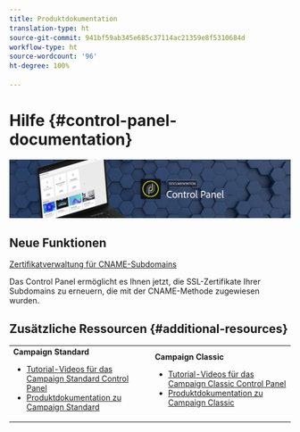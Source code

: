 ```yaml
---
title: Produktdokumentation
translation-type: ht
source-git-commit: 941bf59ab345e685c37114ac21359e8f5310684d
workflow-type: ht
source-wordcount: '96'
ht-degree: 100%

---
```



# Hilfe {#control-panel-documentation}

![](assets/do-not-localize/banner.png)

## Neue Funktionen

[Zertifikatverwaltung für CNAME-Subdomains](subdomains-certificates/using/renewing-subdomain-certificate.md)

Das Control Panel ermöglicht es Ihnen jetzt, die SSL-Zertifikate Ihrer Subdomains zu erneuern, die mit der CNAME-Methode zugewiesen wurden.

## Zusätzliche Ressourcen {#additional-resources}

<table>
    <tr>
        <td><b>Campaign Standard</b><br/>
        <ul>
            <li><a href="https://docs.adobe.com/content/help/en/campaign-learn/campaign-standard-tutorials/administrating/control-panel/control-panel-overview.html">Tutorial-Videos für das Campaign Standard Control Panel</a></li>
            <li><a href="https://docs.adobe.com/content/help/de-DE/campaign-standard/using/campaign-standard-home.html">Produktdokumentation zu Campaign Standard</a></li>
        </ul>
        </td>
        <td><b>Campaign Classic</b><br/>
        <ul>
            <li><a href="https://docs.adobe.com/content/help/en/campaign-learn/campaign-classic-tutorials/administrating/control-panel-acc/control-panel-overview.html">Tutorial-Videos für das Campaign Classic Control Panel</a></li>
            <li><a href="https://docs.adobe.com/content/help/de-DE/campaign-classic/using/campaign-classic-home.html">Produktdokumentation zu Campaign Classic</a></li>
        </ul>
        </td>
    </tr>
</table>
